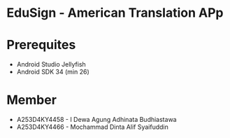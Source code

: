 # EduSign - American Translation APp
# Prerequites
- Android Studio Jellyfish
- Android SDK 34 (min 26)

# Member 
- A253D4KY4458 - I Dewa Agung Adhinata Budhiastawa
- A253D4KY4466 - Mochammad Dinta Alif Syaifuddin